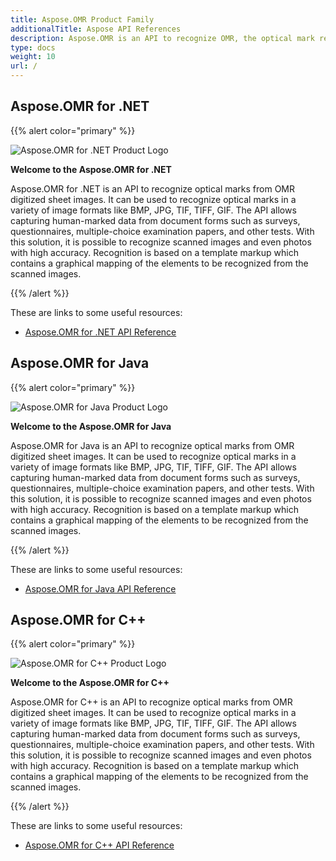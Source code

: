 ```yaml
---
title: Aspose.OMR Product Family
additionalTitle: Aspose API References
description: Aspose.OMR is an API to recognize OMR, the optical mark recognition meaning, optical marks from OMRSheet which is a digitized sheet of images.
type: docs
weight: 10
url: /
---
```


## Aspose.OMR for .NET

{{% alert color="primary" %}} 

![Aspose.OMR for .NET Product Logo](logo_omr_net.png)

**Welcome to the Aspose.OMR for .NET**

Aspose.OMR for .NET is an API to recognize optical marks from OMR digitized sheet images. It can be used to recognize optical marks in a variety of image formats like BMP, JPG, TIF, TIFF, GIF. The API allows capturing human-marked data from document forms such as surveys, questionnaires, multiple-choice examination papers, and other tests. With this solution, it is possible to recognize scanned images and even photos with high accuracy. Recognition is based on a template markup which contains a graphical mapping of the elements to be recognized from the scanned images.

{{% /alert %}} 

These are links to some useful resources:
- [Aspose.OMR for .NET API Reference](/omr/net/)


## Aspose.OMR for Java

{{% alert color="primary" %}} 

![Aspose.OMR for Java Product Logo](logo_omr_java.png)

**Welcome to the Aspose.OMR for Java**

Aspose.OMR for Java is an API to recognize optical marks from OMR digitized sheet images. It can be used to recognize optical marks in a variety of image formats like BMP, JPG, TIF, TIFF, GIF. The API allows capturing human-marked data from document forms such as surveys, questionnaires, multiple-choice examination papers, and other tests. With this solution, it is possible to recognize scanned images and even photos with high accuracy. Recognition is based on a template markup which contains a graphical mapping of the elements to be recognized from the scanned images.

{{% /alert %}} 

These are links to some useful resources:

- [Aspose.OMR for Java API Reference](/omr/java/)


## Aspose.OMR for C++

{{% alert color="primary" %}} 

![Aspose.OMR for C++ Product Logo](logo_omr_cpp.png)

**Welcome to the Aspose.OMR for C++**

Aspose.OMR for C++ is an API to recognize optical marks from OMR digitized sheet images. It can be used to recognize optical marks in a variety of image formats like BMP, JPG, TIF, TIFF, GIF. The API allows capturing human-marked data from document forms such as surveys, questionnaires, multiple-choice examination papers, and other tests. With this solution, it is possible to recognize scanned images and even photos with high accuracy. Recognition is based on a template markup which contains a graphical mapping of the elements to be recognized from the scanned images.

{{% /alert %}} 

These are links to some useful resources:
- [Aspose.OMR for C++ API Reference](/omr/cpp/)